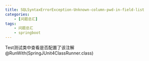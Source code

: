 ```yaml
---
title: SQLSyntaxErrorException-Unknown-column-pwd-in-field-list
categories:
    - [问题总汇]
tags:
    - 问题总汇
    - springboot
---
```


Test测试类中查看是否配置了该注解@RunWith(SpringJUnit4ClassRunner.class)